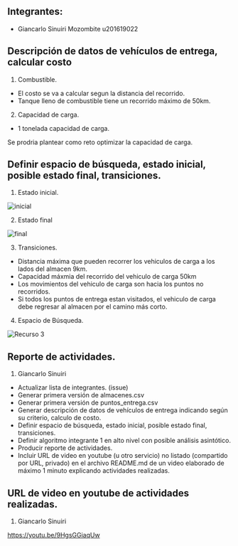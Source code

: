 ## Integrantes:

- Giancarlo Sinuiri Mozombite u201619022

## Descripción de datos de vehículos de entrega, calcular costo

1. Combustible.
  - El costo se va a calcular segun la distancia del recorrido.
  - Tanque lleno de combustible tiene un recorrido máximo de 50km.

2. Capacidad de carga.
  - 1 tonelada capacidad de carga.

   Se prodria plantear como reto optimizar la capacidad de carga.

## Definir espacio de búsqueda, estado inicial, posible estado final, transiciones.

1. Estado inicial.

![inicial](https://user-images.githubusercontent.com/71910095/135761979-a8ce2089-fb20-47ef-a88e-bc791dbe1fa1.PNG)

2. Estado final

![final](https://user-images.githubusercontent.com/71910095/135761999-fca6ae1b-0f02-4405-a441-7342623799d4.png)

3. Transiciones.

- Distancia máxima que pueden recorrer los vehiculos de carga a los lados del almacen 9km.
- Capacidad máxmia del recorrido del vehiculo de carga 50km
- Los movimientos del vehiculo de carga son hacia los puntos no recorridos.
- Si todos los puntos de entrega estan visitados, el vehiculo de carga debe regresar al almacen por el camino más corto.

4. Espacio de Búsqueda.

![Recurso 3](https://user-images.githubusercontent.com/71910095/135763317-dce967ed-37d8-4c5e-abf4-b5d7e6000f5b.png)

 ## Reporte de actividades.
 
 1. Giancarlo Sinuiri

- Actualizar lista de integrantes. (issue)
- Generar primera versión de almacenes.csv
- Generar primera versión de puntos_entrega.csv
- Generar descripción de datos de vehículos de entrega indicando según su criterio, calculo de costo.
- Definir espacio de búsqueda, estado inicial, posible estado final, transiciones.
- Definir algoritmo integrante 1 en alto nivel con posible análisis asintótico.
- Producir reporte de actividades.
- Incluir URL de video en youtube (u otro servicio) no listado (compartido por URL, privado) en el archivo README.md de un video elaborado de máximo 1 minuto explicando actividades realizadas.

## URL de video en youtube de actividades realizadas.

1. Giancarlo Sinuiri

https://youtu.be/9HgsGGiaqUw
